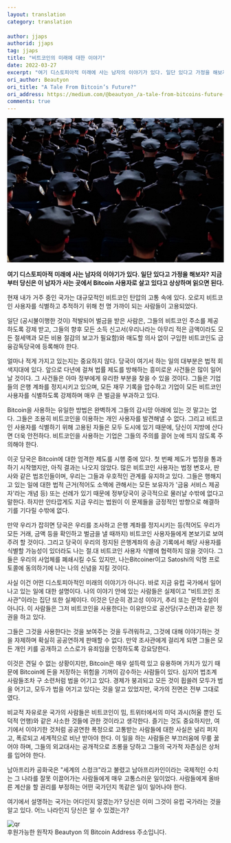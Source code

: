 ```yaml
---
layout: translation
category: translation

author: jjaps
authorid: jjaps
tag: jjaps
title: "비트코인의 미래에 대한 이야기"
date: 2022-03-27
excerpt: "여기 디스토피아적 미래에 사는 남자의 이야기가 있다. 일단 있다고 가정을 해보자? 지금부터 당신은 이 남자가 사는 곳에서 Bitcoin 사용자로 살고 있다고 상상하며 읽으면 된다."
ori_author: Beautyon
ori_title: "A Tale From Bitcoin’s Future?"
ori_address: https://medium.com/@beautyon_/a-tale-from-bitcoins-future-6b9cc2ba3b8d
comments: true
---
```


![](/asset/img/post/taleoffuture.jpg)

**여기 디스토피아적 미래에 사는 남자의 이야기가 있다. 일단 있다고 가정을 해보자? 지금부터 당신은 이 남자가 사는 곳에서 Bitcoin 사용자로 살고 있다고 상상하며 읽으면 된다.**

현재 내가 거주 중인 국가는 대규모적인 비트코인 탄압의 고통 속에 있다. 오로지 비트코인 사용자를 식별하고 추적하기 위해 천 명 가까이 되는 사람들이 고용되었다.

일단 (공시불이행한 것이) 적발되어 벌금을 받은 사람은, 그들의 비트코인 주소를 제공하도록 강제 받고, 그들의 향후 모든 소득 신고서(우리나라는 아무리 적은 금액이라도 모든 절세액과 모든 비용 절감의 보고가 필요함)와 매도할 의사 없이 구입한 비트코인도 금융감독당국에 등록해야 한다.

얼마나 적게 가지고 있는지는 중요하지 않다. 당국이 여기서 하는 일의 대부분은 법적 회색지대에 있다. 앞으로 다년에 걸쳐 법률 제도를 방해하는 흥미로운 사건들은 많이 일어날 것이다. 그 사건들은 아마 정부에게 유리한 부분을 찾을 수 있을 것이다. 그들은 기업들의 은행 계좌를 정지시키고 있으며, 모든 재무 기록을 압수하고 기업이 모든 비트코인 사용자를 식별하도록 강제하며 매우 큰 벌금을 부과하고 있다.

Bitcoin을 사용하는 유일한 방법은 완벽하게 그들의 감시망 아래에 있는 것 말고는 없다. 그들은 조용히 비트코인을 이용하는 개인 사용자를 발견해낼 수 없다. 그리고 비트코인 사용자를 식별하기 위해 고용된 자들은 모두 도시에 있기 때문에, 당신이 지방에 산다면 더욱 안전하다. 비트코인을 사용하는 기업은 그들의 주의를 끌어 눈에 띄지 않도록 주의해야 한다.

이곳 당국은 Bitcoin에 대한 엄격한 제도를 시행 중에 있다. 첫 번째 제도가 법정을 통과하기 시작했지만, 아직 결과는 나오지 않았다. 많은 비트코인 사용자는 법정 변호사, 판사와 같은 법조인들이며, 우리는 그들과 우호적인 관계를 유지하고 있다. 그들은 행해지고 있는 일에 대한 법적 근거(적어도 소액에 관해서는 모든 보유자가 '금융 서비스 제공자'라는 개념 등) 또는 선례가 있기 때문에 정부당국이 궁극적으로 물러날 수밖에 없다고 말한다. 하지만 안타깝게도 지금 우리는 법원이 이 문제들을 긍정적인 방향으로 해결하기를 기다릴 수밖에 없다.

만약 우리가 잡히면 당국은 우리를 조사하고 은행 계좌를 정지시키는 등(적어도 우리가 모든 거래, 금액 등을 확인하고 벌금을 낼 때까지) 비트코인 사용자들에게 본보기로 보여주려 할 것이다. 그리고 당국이 우리의 정지된 은행계좌의 송금 기록에서 해당 사용자를 식별할 가능성이 있더라도 나는 절.대 비트코인 사용자 식별에 협력하지 않을 것이다. 그들은 우리의 사업체를 폐쇄시킬 수도 있지만, 나는Bitcoiner이고 Satoshi의 익명 프로토콜에 동의하기에 나는 나의 신념을 지킬 것이다.

 
사실 이건 어떤 디스토피아적인 미래의 이야기가 아니다. 바로 지금 유럽 국가에서 일어나고 있는 일에 대한 설명이다. 나의 이야기 안에 있는 사람들은 실제이고 "비트코인 조사관"이라는 집단 또한 실제이다. 이것은 단순히 경고성 이야기, 추리 또는 문학소설이 아니다. 이 사람들은 그저 비트코인을 사용한다는 이유만으로 공산당(구소련)과 같은 정권을 하고 있다.
 
그들은 그것을 사용한다는 것을 보여주는 것을 두려워하고, 그것에 대해 이야기하는 것을 자제하며 확실히 공공연하게 판매할 수 없다. 만약 조사관에게 걸리게 되면 그들은 모든 개인 키를 공개하고 스스로가 유죄임을 인정하도록 강요당한다.

이것은 견딜 수 없는 상황이지만, Bitcoin은 매우 설득력 있고 유용하며 가치가 있기 때문에 Bitcoin에 돈을 저장하는 위험을 기꺼이 감수하는 사람들이 있다. 심지어 법조계 사람들조차 구 소련처럼 법을 어기고 있다. 경제가 붕괴되고 모든 것이 휩쓸려 모두가 법을 어기고, 모두가 법을 어기고 있다는 것을 알고 있었지만, 국가의 전면은 전부 그대로였다.

비교적 자유로운 국가의 사람들은 비트코인이 밈, 트위터에서의 미덕 과시(허울 뿐인 도덕적 언행)와 같은 사소한 것들에 관한 것이라고 생각한다. 즐기는 것도 중요하지만, 여기에서 이야기한 것처럼 공공연한 폭정으로 고통받는 사람들에 대한 사실은 널리 퍼지고, 폭로되고 세계적으로 비난 받아야 한다. 이 일을 하는 사람들은 부끄러움에 무릎 꿇어야 하며, 그들의 외교대사는 공개적으로 조롱을 당하고 그들의 국가적 자존심은 상처를 입어야 한다.

남아프리카 공화국은 "세계의 스컹크"라고 불렸고 남아프리카인이라는 국제적인 수치는 그 나라를 잘못 이끌어가는 사람들에게 매우 고통스러운 일이었다. 사람들에게 올바른 계산을 할 권리를 부정하는 어떤 국가던지 똑같은 일이 일어나야 한다.
 
여기에서 설명하는 국가는 어디인지 알겠는가? 당신은 이미 그것이 유럽 국가라는 것을 알고 있다. 어느 나라인지 당신은 알 수 있겠는가?

![qr](../../asset/img/post/qr_beautyon.png)
<br>후원가능한 원작자 Beautyon 의 Bitcoin Address 주소입니다.
